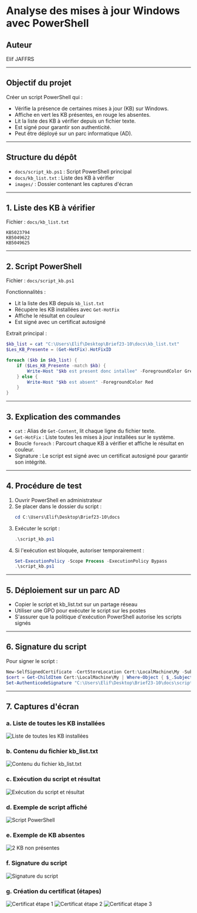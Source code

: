 # Analyse des mises à jour Windows avec PowerShell

## Auteur
Elif JAFFRS

---

## Objectif du projet

Créer un script PowerShell qui :
- Vérifie la présence de certaines mises à jour (KB) sur Windows.
- Affiche en vert les KB présentes, en rouge les absentes.
- Lit la liste des KB à vérifier depuis un fichier texte.
- Est signé pour garantir son authenticité.
- Peut être déployé sur un parc informatique (AD).

---

## Structure du dépôt

- `docs/script_kb.ps1` : Script PowerShell principal
- `docs/kb_list.txt` : Liste des KB à vérifier
- `images/` : Dossier contenant les captures d'écran

---

## 1. Liste des KB à vérifier

Fichier : `docs/kb_list.txt`
```
KB5023794
KB5049622
KB5049625
```

---

## 2. Script PowerShell

Fichier : `docs/script_kb.ps1`

Fonctionnalités :
- Lit la liste des KB depuis `kb_list.txt`
- Récupère les KB installées avec `Get-HotFix`
- Affiche le résultat en couleur
- Est signé avec un certificat autosigné

Extrait principal :
```powershell
$kb_list = cat "C:\Users\Elif\Desktop\Brief23-10\docs\kb_list.txt"
$Les_KB_Presente = (Get-HotFix).HotFixID

foreach ($kb in $kb_list) {
    if ($Les_KB_Presente -match $kb) {
        Write-Host "$kb est present donc intallee" -ForegroundColor Green
    } else {
        Write-Host "$kb est absent" -ForegroundColor Red
    }
}
```

---

## 3. Explication des commandes

- `cat` : Alias de `Get-Content`, lit chaque ligne du fichier texte.
- `Get-HotFix` : Liste toutes les mises à jour installées sur le système.
- Boucle `foreach` : Parcourt chaque KB à vérifier et affiche le résultat en couleur.
- Signature : Le script est signé avec un certificat autosigné pour garantir son intégrité.

---

## 4. Procédure de test

1. Ouvrir PowerShell en administrateur
2. Se placer dans le dossier du script :
   ```powershell
   cd C:\Users\Elif\Desktop\Brief23-10\docs
   ```
3. Exécuter le script :
   ```powershell
   .\script_kb.ps1
   ```
4. Si l'exécution est bloquée, autoriser temporairement :
   ```powershell
   Set-ExecutionPolicy -Scope Process -ExecutionPolicy Bypass
   .\script_kb.ps1
   ```

---

## 5. Déploiement sur un parc AD

- Copier le script et kb_list.txt sur un partage réseau
- Utiliser une GPO pour exécuter le script sur les postes
- S'assurer que la politique d'exécution PowerShell autorise les scripts signés

---

## 6. Signature du script

Pour signer le script :
```powershell
New-SelfSignedCertificate -CertStoreLocation Cert:\LocalMachine\My -Subject "CN=Script_KB_elif_jaffres" -Type CodeSigningCert
$cert = Get-ChildItem Cert:\LocalMachine\My | Where-Object { $_.Subject -eq "CN=Script_KB_elif_jaffres" }
Set-AuthenticodeSignature "C:\Users\Elif\Desktop\Brief23-10\docs\script_kb.ps1" -Certificate $cert
```

---

## 7. Captures d'écran


### a. Liste de toutes les KB installées
![Liste de toutes les KB installées](images/kb-all.png)

### b. Contenu du fichier kb_list.txt
![Contenu du fichier kb_list.txt](images/kb-list-txt.png)

### c. Exécution du script et résultat
![Exécution du script et résultat](images/exec-script.png)

### d. Exemple de script affiché
![Script PowerShell](images/script.png)

### e. Exemple de KB absentes
![2 KB non présentes](images/2KB-PAS-PRESENT.png)

### f. Signature du script
![Signature du script](images/script-signature.png)

### g. Création du certificat (étapes)
![Certificat étape 1](images/certif1.png)
![Certificat étape 2](images/certif2.png)
![Certificat étape 3](images/certif3.png)
